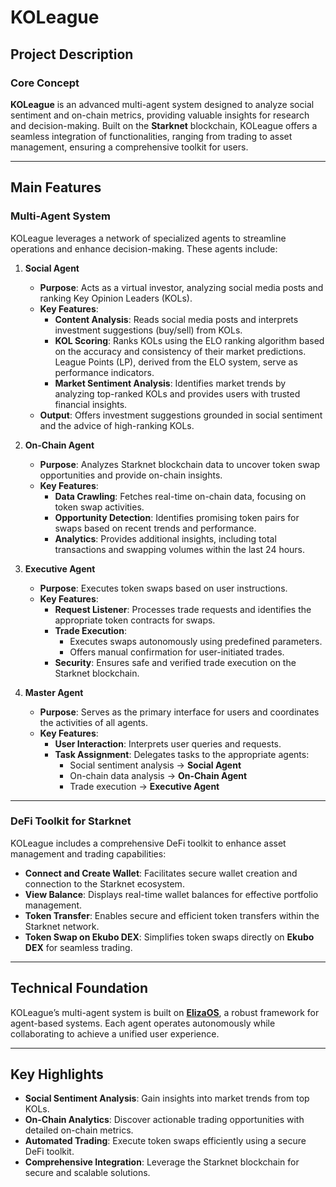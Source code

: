 # KOLeague

## Project Description

### Core Concept
**KOLeague** is an advanced multi-agent system designed to analyze social sentiment and on-chain metrics, providing valuable insights for research and decision-making. Built on the **Starknet** blockchain, KOLeague offers a seamless integration of functionalities, ranging from trading to asset management, ensuring a comprehensive toolkit for users.

---

## Main Features

### **Multi-Agent System**
KOLeague leverages a network of specialized agents to streamline operations and enhance decision-making. These agents include:

1. **Social Agent**  
   - **Purpose**: Acts as a virtual investor, analyzing social media posts and ranking Key Opinion Leaders (KOLs).
   - **Key Features**:
     - **Content Analysis**: Reads social media posts and interprets investment suggestions (buy/sell) from KOLs.
     - **KOL Scoring**: Ranks KOLs using the ELO ranking algorithm based on the accuracy and consistency of their market predictions. League Points (LP), derived from the ELO system, serve as performance indicators.
     - **Market Sentiment Analysis**: Identifies market trends by analyzing top-ranked KOLs and provides users with trusted financial insights.
   - **Output**: Offers investment suggestions grounded in social sentiment and the advice of high-ranking KOLs.

2. **On-Chain Agent**  
   - **Purpose**: Analyzes Starknet blockchain data to uncover token swap opportunities and provide on-chain insights.
   - **Key Features**:
     - **Data Crawling**: Fetches real-time on-chain data, focusing on token swap activities.
     - **Opportunity Detection**: Identifies promising token pairs for swaps based on recent trends and performance.
     - **Analytics**: Provides additional insights, including total transactions and swapping volumes within the last 24 hours.

3. **Executive Agent**  
   - **Purpose**: Executes token swaps based on user instructions.
   - **Key Features**:
     - **Request Listener**: Processes trade requests and identifies the appropriate token contracts for swaps.
     - **Trade Execution**:
       - Executes swaps autonomously using predefined parameters.
       - Offers manual confirmation for user-initiated trades.
     - **Security**: Ensures safe and verified trade execution on the Starknet blockchain.

4. **Master Agent**  
   - **Purpose**: Serves as the primary interface for users and coordinates the activities of all agents.
   - **Key Features**:
     - **User Interaction**: Interprets user queries and requests.
     - **Task Assignment**: Delegates tasks to the appropriate agents:
       - Social sentiment analysis → **Social Agent**
       - On-chain data analysis → **On-Chain Agent**
       - Trade execution → **Executive Agent**

---

### **DeFi Toolkit for Starknet**
KOLeague includes a comprehensive DeFi toolkit to enhance asset management and trading capabilities:
- **Connect and Create Wallet**: Facilitates secure wallet creation and connection to the Starknet ecosystem.
- **View Balance**: Displays real-time wallet balances for effective portfolio management.
- **Token Transfer**: Enables secure and efficient token transfers within the Starknet network.
- **Token Swap on Ekubo DEX**: Simplifies token swaps directly on **Ekubo DEX** for seamless trading.

---

## Technical Foundation
KOLeague’s multi-agent system is built on **[ElizaOS](https://github.com/elizaOS)**, a robust framework for agent-based systems. Each agent operates autonomously while collaborating to achieve a unified user experience.

---

## Key Highlights
- **Social Sentiment Analysis**: Gain insights into market trends from top KOLs.
- **On-Chain Analytics**: Discover actionable trading opportunities with detailed on-chain metrics.
- **Automated Trading**: Execute token swaps efficiently using a secure DeFi toolkit.
- **Comprehensive Integration**: Leverage the Starknet blockchain for secure and scalable solutions.
